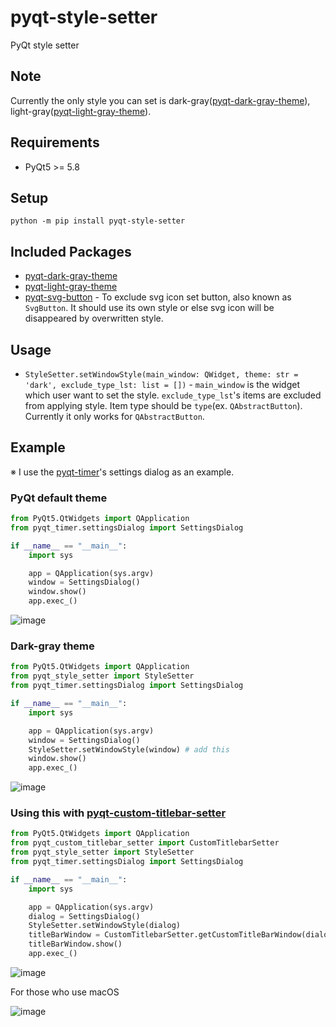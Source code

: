 # pyqt-style-setter
PyQt style setter

## Note
Currently the only style you can set is dark-gray(<a href="https://github.com/yjg30737/pyqt-dark-gray-theme.git">pyqt-dark-gray-theme</a>), light-gray(<a href="https://github.com/yjg30737/pyqt-light-gray-theme.git">pyqt-light-gray-theme</a>).

## Requirements
* PyQt5 >= 5.8

## Setup
`python -m pip install pyqt-style-setter`

## Included Packages
* <a href="https://github.com/yjg30737/pyqt-dark-gray-theme.git">pyqt-dark-gray-theme</a>
* <a href="https://github.com/yjg30737/pyqt-light-gray-theme.git">pyqt-light-gray-theme</a>
* <a href="https://github.com/yjg30737/pyqt-svg-button.git">pyqt-svg-button</a> - To exclude svg icon set button, also known as `SvgButton`. It should use its own style or else svg icon will be disappeared by overwritten style. 

## Usage
* `StyleSetter.setWindowStyle(main_window: QWidget, theme: str = 'dark', exclude_type_lst: list = [])` - `main_window` is the widget which user want to set the style. `exclude_type_lst`'s items are excluded from applying style. Item type should be `type`(ex. `QAbstractButton`). Currently it only works for `QAbstractButton`.

## Example
※ I use the <a href="https://github.com/yjg30737/pyqt-timer.git">pyqt-timer</a>'s settings dialog as an example. 

### PyQt default theme

```python
from PyQt5.QtWidgets import QApplication
from pyqt_timer.settingsDialog import SettingsDialog

if __name__ == "__main__":
    import sys

    app = QApplication(sys.argv)
    window = SettingsDialog()
    window.show()
    app.exec_()
```

![image](https://user-images.githubusercontent.com/55078043/167977357-9398f798-0088-47c5-af80-159c6fb1831b.png)

### Dark-gray theme

```python
from PyQt5.QtWidgets import QApplication
from pyqt_style_setter import StyleSetter
from pyqt_timer.settingsDialog import SettingsDialog

if __name__ == "__main__":
    import sys

    app = QApplication(sys.argv)
    window = SettingsDialog()
    StyleSetter.setWindowStyle(window) # add this
    window.show()
    app.exec_()
```

![image](https://user-images.githubusercontent.com/55078043/167977474-81411648-de15-45e9-91cd-8f83ea3e863d.png)

### Using this with <a href="https://github.com/yjg30737/pyqt-custom-titlebar-setter.git">pyqt-custom-titlebar-setter</a>

```python
from PyQt5.QtWidgets import QApplication
from pyqt_custom_titlebar_setter import CustomTitlebarSetter
from pyqt_style_setter import StyleSetter
from pyqt_timer.settingsDialog import SettingsDialog

if __name__ == "__main__":
    import sys

    app = QApplication(sys.argv)
    dialog = SettingsDialog()
    StyleSetter.setWindowStyle(dialog)
    titleBarWindow = CustomTitlebarSetter.getCustomTitleBarWindow(dialog, icon_filename='settings.svg')
    titleBarWindow.show()
    app.exec_()
```

![image](https://user-images.githubusercontent.com/55078043/169630980-aee1c358-59f3-4761-8c80-d2f04df4baef.png)

For those who use macOS

![image](https://user-images.githubusercontent.com/55078043/169631123-bc38a3f3-4fb8-4552-99ee-0d6af529c157.png)
